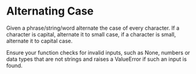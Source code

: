 # Alternating Case

Given a phrase/string/word alternate the case of every character. If a character is capital, alternate it to
small case, if a character is small, alternate it to capital case.

Ensure your function checks for invalid inputs, such as None, numbers or data types that are not strings and raises a ValueError if such an input is found.